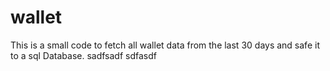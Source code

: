 # wallet
This is a small code to fetch all wallet data from the last 30 days and safe it to a sql Database.
sadfsadf
sdfasdf

